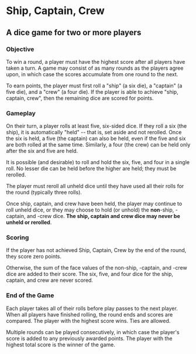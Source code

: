 # Ship, Captain, Crew
## A dice game for two or more players

### Objective
To win a round, a player must have the highest score after all players have taken a turn. A game may consist of as many rounds as the players agree upon, in which case the scores accumulate from one round to the next.

To earn points, the player must first roll a "ship" (a six die), a "captain" (a five die), and a "crew" (a four die). If the player is able to achieve "ship, captain, crew", then the remaining dice are scored for points.


### Gameplay
On their turn, a player rolls at least five, six-sided dice. If they roll a six (the ship), it is automatically "held" -- that is, set aside and not rerolled. Once the six is held, a five (the captain) can also be held, even if the five and six are both rolled at the same time. Similarly, a four (the crew) can be held only after the six and five are held.

It is possible (and desirable) to roll and hold the six, five, and four in a single roll. No lesser die can be held before the higher are held; they must be rerolled.

The player must reroll all unheld dice until they have used all their rolls for the round (typically three rolls).

Once ship, captain, and crew have been held, the player may continue to roll unheld dice, or they may choose to hold (or unhold) the **non**-ship, -captain, and -crew dice. **The ship, captain and crew dice may never be unheld or rerolled**.

### Scoring
If the player has not achieved Ship, Captain, Crew by the end of the round, they score zero points.

Otherwise, the sum of the face values of the non-ship, -captain, and -crew dice are added to their score. The six, five, and four dice for the ship, captain, and crew are never scored.

### End of the Game
Each player takes all of their rolls before play passes to the next player. When all players have finished rolling, the round ends and scores are compared. The player with the highest score wins. Ties are allowed.

Multiple rounds can be played consecutively, in which case the player's score is added to any previously awarded points. The player with the highest total score is the winner of the game.
